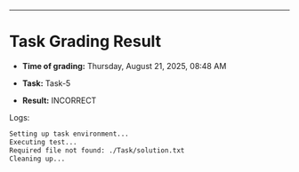 
---
# Task Grading Result

- **Time of grading:** Thursday, August 21, 2025, 08:48 AM

- **Task:** Task-5

- **Result:** INCORRECT


Logs:
```bash
Setting up task environment...
Executing test...
Required file not found: ./Task/solution.txt
Cleaning up...
```
